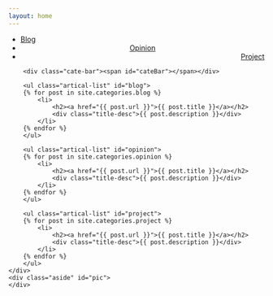 ```yaml
---
layout: home
---
```


<div class="index-content blog" id="main">
    <div class="section">
        <ul class="artical-cate" id="navigate">
            <li style="text-align:left" class="on" id="link-blog"><a href="#blog"><span>Blog</span></a></li>
            <li style="text-align:center" id="link-opinion"><a href="#opinion"><span>Opinion</span></a></li>
            <li style="text-align:right" id="link-project"><a href="#project"><span>Project</span></a></li>
        </ul>

        <div class="cate-bar"><span id="cateBar"></span></div>

        <ul class="artical-list" id="blog">
        {% for post in site.categories.blog %}
            <li>
                <h2><a href="{{ post.url }}">{{ post.title }}</a></h2>
                <div class="title-desc">{{ post.description }}</div>
            </li>
        {% endfor %}
        </ul>
		
		<ul class="artical-list" id="opinion">
        {% for post in site.categories.opinion %}
            <li>
                <h2><a href="{{ post.url }}">{{ post.title }}</a></h2>
                <div class="title-desc">{{ post.description }}</div>
            </li>
        {% endfor %}
        </ul>
		
		<ul class="artical-list" id="project">
        {% for post in site.categories.project %}
            <li>
                <h2><a href="{{ post.url }}">{{ post.title }}</a></h2>
                <div class="title-desc">{{ post.description }}</div>
            </li>
        {% endfor %}
        </ul>	
    </div>
    <div class="aside" id="pic">
    </div>
</div>
<script type="text/javascript">
    $(documnet).ready(function(){
	    $("#link-blog").click();
	});
    $("#link-blog").click(function(){
	    $("#main").attr("class","index-content blog");
	    $("#link-opinion").removeClass();
		$("#link-project").removeClass();
		$("#link-blog").addClass("on");
	   });
	$("#link-opinion").click(function(){
	    $("#main").attr("class","index-content opinion");
	    $("#link-blog").removeClass();
		$("#link-project").removeClass();
		$("#link-opinion").addClass("on");
	   });
	$("#link-project").click(function(){
	    $("#main").attr("class","index-content project");
	    $("#link-opinion").removeClass();
		$("#link-blog").removeClass();
        $("#link-project").addClass("on");
	});
</script>
